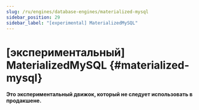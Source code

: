 ```yaml
---
slug: /ru/engines/database-engines/materialized-mysql
sidebar_position: 29
sidebar_label: "[experimental] MaterializedMySQL"
---
```


# [экспериментальный] MaterializedMySQL {#materialized-mysql}

**Это экспериментальный движок, который не следует использовать в продакшене.**
